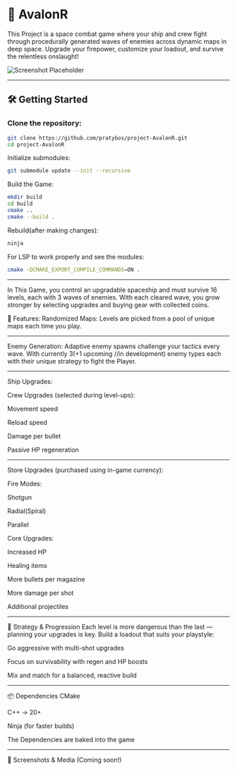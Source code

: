 # 🚀 AvalonR

This Project is a space combat game where your ship and crew fight through procedurally generated waves of enemies across dynamic maps in deep space. Upgrade your firepower, customize your loadout, and survive the relentless onslaught!

![Screenshot Placeholder](https://via.placeholder.com/800x400?text=AvalonR+Gameplay)

---

## 🛠️ Getting Started

### Clone the repository:

```bash
git clone https://github.com/pratybos/project-AvalonR.git
cd project-AvalonR
```
Initialize submodules:
```bash
git submodule update --init --recursive
```
Build the Game:
```bash
mkdir build
cd build
cmake ..
cmake --build .
```

Rebuild(after making changes):
```bash
ninja
```

For LSP to work properly and see the modules:
```bash
cmake -DCMAKE_EXPORT_COMPILE_COMMANDS=ON .
```

--------------------------------------------------

In This Game, you control an upgradable spaceship and must survive 16 levels, each with 3 waves of enemies. With each cleared wave, you grow stronger by selecting upgrades and buying gear with collected coins.

🌌 Features:
Randomized Maps: Levels are picked from a pool of unique maps each time you play.

--------------------------------------------------

Enemy Generation: Adaptive enemy spawns challenge your tactics every wave. With currently 3(+1 upcoming //in development) enemy types each with their unique strategy to fight the Player.

--------------------------------------------------

Ship Upgrades:

Crew Upgrades (selected during level-ups):

Movement speed

Reload speed

Damage per bullet

Passive HP regeneration

--------------------------------------------------

Store Upgrades (purchased using in-game currency):

Fire Modes:

Shotgun

Radial(Spiral)

Parallel

Core Upgrades:

Increased HP

Healing items

More bullets per magazine

More damage per shot

Additional projectiles

--------------------------------------------------

🧠 Strategy & Progression
Each level is more dangerous than the last — planning your upgrades is key. Build a loadout that suits your playstyle:

Go aggressive with multi-shot upgrades

Focus on survivability with regen and HP boosts

Mix and match for a balanced, reactive build

--------------------------------------------------

📦 Dependencies
CMake

C++ -> 20+

Ninja (for faster builds)

The Dependencies are baked into the game 

--------------------------------------------------

🚀 Screenshots & Media
(Coming soon!)
